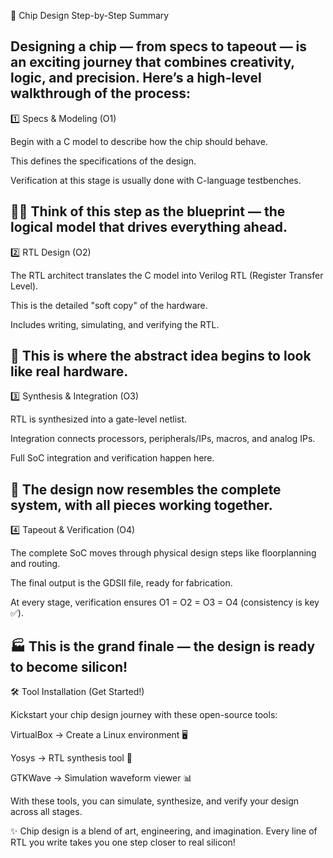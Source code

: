 🚀 Chip Design Step-by-Step Summary

Designing a chip — from specs to tapeout — is an exciting journey that combines creativity, logic, and precision. Here’s a high-level walkthrough of the process:
----------------------------------------------------------------------------------------------------------------------------------------------------------------
1️⃣ Specs & Modeling (O1)

Begin with a C model to describe how the chip should behave.

This defines the specifications of the design.

Verification at this stage is usually done with C-language testbenches.

👨‍💻 Think of this step as the blueprint — the logical model that drives everything ahead.
---------------------------------------------------------------------------------------------------
2️⃣ RTL Design (O2)

The RTL architect translates the C model into Verilog RTL (Register Transfer Level).

This is the detailed "soft copy" of the hardware.

Includes writing, simulating, and verifying the RTL.

📝 This is where the abstract idea begins to look like real hardware.
---------------------------------------------------------------------------------------------------
3️⃣ Synthesis & Integration (O3)

RTL is synthesized into a gate-level netlist.

Integration connects processors, peripherals/IPs, macros, and analog IPs.

Full SoC integration and verification happen here.

🔗 The design now resembles the complete system, with all pieces working together.
----------------------------------------------------------------------------------------------------
4️⃣ Tapeout & Verification (O4)

The complete SoC moves through physical design steps like floorplanning and routing.

The final output is the GDSII file, ready for fabrication.

At every stage, verification ensures O1 = O2 = O3 = O4 (consistency is key ✅).

🏭 This is the grand finale — the design is ready to become silicon!
---------------------------------------------------------------------------------------------------
🛠 Tool Installation (Get Started!)

Kickstart your chip design journey with these open-source tools:

VirtualBox → Create a Linux environment 🖥

Yosys → RTL synthesis tool 🔧

GTKWave → Simulation waveform viewer 📊

With these tools, you can simulate, synthesize, and verify your design across all stages.

✨ Chip design is a blend of art, engineering, and imagination. Every line of RTL you write takes you one step closer to real silicon!
